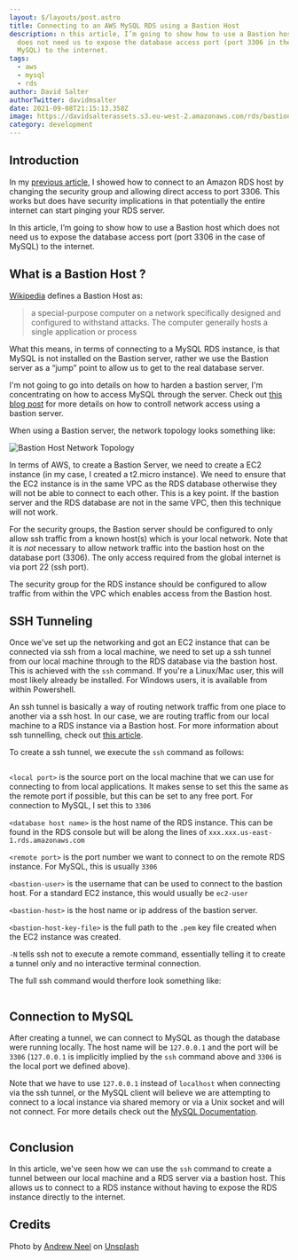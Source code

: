 ```yaml
---
layout: $/layouts/post.astro
title: Connecting to an AWS MySQL RDS using a Bastion Host
description: n this article, I’m going to show how to use a Bastion host which
  does not need us to expose the database access port (port 3306 in the case of
  MySQL) to the internet.
tags:
  - aws
  - mysql
  - rds
author: David Salter
authorTwitter: davidmsalter
date: 2021-09-08T21:15:13.358Z
image: https://davidsalterassets.s3.eu-west-2.amazonaws.com/rds/bastion.jpg
category: development
---
```

## Introduction

In my [previous article](https://www.davidsalter.com/view/accessing-a-rds-database-locally), I showed how to connect to an Amazon RDS host by changing the security group and allowing direct access to port 3306. This works but does have security implications in that potentially the entire internet can start pinging your RDS server.

In this article, I’m going to show how to use a Bastion host which does not need us to expose the database access port (port 3306 in the case of MySQL) to the internet.

## What is a Bastion Host ?

[Wikipedia](https://en.wikipedia.org/wiki/Bastion_host) defines a Bastion Host as:

> a special-purpose computer on a network specifically designed and configured to withstand attacks. The computer generally hosts a single application or process

What this means, in terms of connecting to a MySQL RDS instance, is that MySQL is not installed on the Bastion server, rather we use the Bastion server as a “jump” point to allow us to get to the real database server.

I'm not going to go into details on how to harden a bastion server, I'm concentrating on how to access MySQL through the server. Check out [this blog post](https://aws.amazon.com/blogs/security/controlling-network-access-to-ec2-instances-using-a-bastion-server/) for more details on how to controll network access using a bastion server.

When using a Bastion server, the network topology looks something like:

![Bastion Host Network Topology](https://davidsalterassets.s3.eu-west-2.amazonaws.com/rds/BastionHost.png)

In terms of AWS, to create a Bastion Server, we need to create a EC2 instance (in my case, I created a t2.micro instance). We need to ensure that the EC2 instance is in the same VPC as the RDS database otherwise they will not be able to connect to each other. This is a key point. If the bastion server and the RDS database are not in the same VPC, then this technique will not work.

For the security groups, the Bastion server should be configured to only allow ssh traffic from a known host(s) which is your local network. Note that it is *not* necessary to allow network traffic into the bastion host on the database port (3306). The only access required from the global internet is via port 22 (ssh port).

The security group for the RDS instance should be configured to allow traffic from within the VPC which enables access from the Bastion host.

## SSH Tunneling

Once we've set up the networking and got an EC2 instance that can be connected via ssh from a local machine, we need to set up a ssh tunnel from our local machine through to the RDS database via the bastion host. This is achieved with the `ssh` command. If you're a Linux/Mac user, this will most likely already be installed. For Windows users, it is available from within Powershell.

An ssh tunnel is basically a way of routing network traffic from one place to another via a ssh host. In our case, we are routing traffic from our local machine to a RDS instance via a Bastion host. For more information about ssh tunnelling, check out [this article](https://www.ssh.com/academy/ssh/tunneling).

To create a ssh tunnel, we execute the `ssh` command as follows:

```bash

```

`<local port>` is the source port on the local machine that we can use for connecting to from local applications. It makes sense to set this the same as the remote port if possible, but this can be set to any free port. For connection to MySQL, I set this to `3306`

`<database host name>` is the host name of the RDS instance. This can be found in the RDS console but will be along the lines of `xxx.xxx.us-east-1.rds.amazonaws.com`

`<remote port>` is the port number we want to connect to on the remote RDS instance. For MySQL, this is usually `3306`

`<bastion-user>` is the username that can be used to connect to the bastion host. For a standard EC2 instance, this would usually be `ec2-user`

`<bastion-host>` is the host name or ip address of the bastion server.

`<bastion-host-key-file>` is the full path to the `.pem` key file created when the EC2 instance was created.

`-N` tells ssh not to execute a remote command, essentially telling it to create a tunnel only and no interactive terminal connection.

The full ssh command would therfore look something like:

```bash

```

## Connection to MySQL

After creating a tunnel, we can connect to MySQL as though the database were running locally. The host name will be `127.0.0.1` and the port will be `3306` (`127.0.0.1` is implicitly implied by the `ssh` command above and `3306` is the local port we defined above).

Note that we have to use `127.0.0.1` instead of `localhost` when connecting via the ssh tunnel, or the MySQL client will believe we are attempting to connect to a local instance via shared memory or via a Unix socket and will not connect. For more details check out the [MySQL Documentation](https://dev.mysql.com/doc/refman/5.7/en/connecting.html).

```bash

```

## Conclusion

In this article, we've seen how we can use the `ssh` command to create a tunnel between our local machine and a RDS server via a bastion host. This allows us to connect to a RDS instance without having to expose the RDS instance directly to the internet.

## Credits

Photo by <a href="https://unsplash.com/@andrewtneel?utm_source=unsplash&utm_medium=referral&utm_content=creditCopyText">Andrew Neel</a> on <a href="https://unsplash.com/s/photos/bastion?utm_source=unsplash&utm_medium=referral&utm_content=creditCopyText">Unsplash</a>